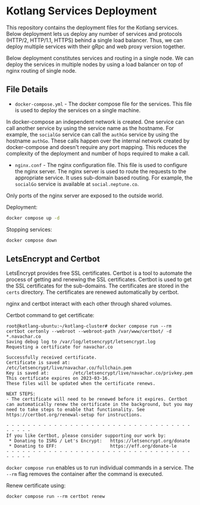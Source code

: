 # Kotlang Services Deployment
This repository contains the deployment files for the Kotlang services. Below deployment lets us deploy any number of services and protocols (HTTP/2, HTTP/1.1, HTTPS) behind a single load balancer. Thus, we can deploy multiple services with their gRpc and web proxy version together. 

Below deployment constitutes services and routing in a single node. We can deploy the services in multiple nodes by using a load balancer on top of nginx routing of single node.

## File Details
- `docker-compose.yml` - The docker compose file for the services. This file is used to deploy the services on a single machine. 

In docker-compose an independent network is created. One service can call another service by using the service name as the hostname. For example, the `socialGo` service can call the `authGo` service by using the hostname `authGo`. These calls happen over the internal network created by docker-compose and doesn't require any port mapping. This reduces the complexity of the deployment and number of hops required to make a call.

- `nginx.conf` - The nginx configuration file. This file is used to configure the nginx server. The nginx server is used to route the requests to the appropriate service. It uses sub-domain based routing. For example, the `socialGo` service is available at `social.neptune.co`. 

Only ports of the nginx server are exposed to the outside world.

Deployment:
```bash
docker compose up -d
```

Stopping services:
```bash
docker compose down
```

## LetsEncrypt and Certbot
LetsEncrypt provides free SSL certificates. Certbot is a tool to automate the process of getting and renewing the SSL certificates. Certbot is used to get the SSL certificates for the sub-domains. The certificates are stored in the `certs` directory. The certificates are renewed automatically by certbot.

nginx and certbot interact with each other through shared volumes.

Certbot command to get certificate:
```
root@kotlang-ubuntu:~/kotlang-cluster# docker compose run --rm  certbot certonly --webroot --webroot-path /var/www/certbot/ -d *.navachar.co
Saving debug log to /var/log/letsencrypt/letsencrypt.log
Requesting a certificate for navachar.co

Successfully received certificate.
Certificate is saved at: /etc/letsencrypt/live/navachar.co/fullchain.pem
Key is saved at:         /etc/letsencrypt/live/navachar.co/privkey.pem
This certificate expires on 2023-03-16.
These files will be updated when the certificate renews.

NEXT STEPS:
- The certificate will need to be renewed before it expires. Certbot can automatically renew the certificate in the background, but you may need to take steps to enable that functionality. See https://certbot.org/renewal-setup for instructions.

- - - - - - - - - - - - - - - - - - - - - - - - - - - - - - - - - - - - - - - -
If you like Certbot, please consider supporting our work by:
 * Donating to ISRG / Let's Encrypt:   https://letsencrypt.org/donate
 * Donating to EFF:                    https://eff.org/donate-le
- - - - - - - - - - - - - - - - - - - - - - - - - - - - - - - - - - - - - - - -
```

`docker compose run` enables us to run individual commands in a service. The `--rm` flag removes the container after the command is executed.

Renew certificate using:
```
docker compose run --rm certbot renew
```